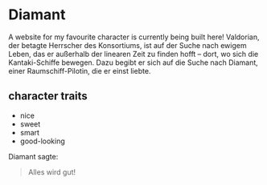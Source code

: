 # Diamant
A website for my favourite character is currently being built here!
Valdorian, der betagte Herrscher des Konsortiums, ist auf der Suche nach ewigem Leben, das er außerhalb der linearen Zeit zu finden hofft – dort, wo sich die Kantaki-Schiffe bewegen. Dazu begibt er sich auf die Suche nach Diamant, einer Raumschiff-Pilotin, die er einst liebte.

## character traits
* nice
* sweet
* smart
* good-looking

Diamant sagte:
> Alles wird gut!
